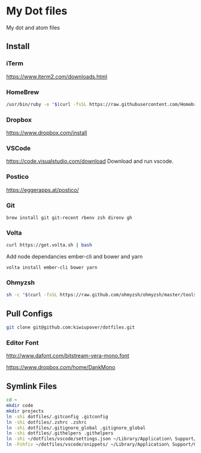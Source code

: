# My Dot files
My dot and atom files

## Install
### iTerm
https://www.iterm2.com/downloads.html

### HomeBrew
```sh
/usr/bin/ruby -e "$(curl -fsSL https://raw.githubusercontent.com/Homebrew/install/master/install)"
```

### Dropbox
https://www.dropbox.com/install

### VSCode
https://code.visualstudio.com/download
Download and run vscode.

### Postico
https://eggerapps.at/postico/


### Git
```
brew install git git-recent rbenv zsh direnv gh
```

### Volta
```sh
curl https://get.volta.sh | bash
```

Add node dependancies ember-cli and bower and yarn
```
volta install ember-cli bower yarn
```

### Ohmyzsh
```sh
sh -c "$(curl -fsSL https://raw.github.com/ohmyzsh/ohmyzsh/master/tools/install.sh)"
```

## Pull Configs
```sh
git clone git@github.com:kiwiupover/dotfiles.git
```

### Editor Font
http://www.dafont.com/bitstream-vera-mono.font

https://www.dropbox.com/home/DankMono


## Symlink Files

```sh
cd ~
mkdir code
mkdir projects
ln -shi dotfiles/.gitconfig .gitconfig
ln -shi dotfiles/.zshrc .zshrc
ln -shi dotfiles/.gitignore_global .gitignore_global
ln -shi dotfiles/.githelpers .githelpers
ln -shi ~/dotfiles/vscode/settings.json ~/Library/Application\ Support/Code/User/settings.json
ln -Fshfiv ~/dotfiles/vscode/snippets/ ~/Library/Application\ Support/Code/User
```
